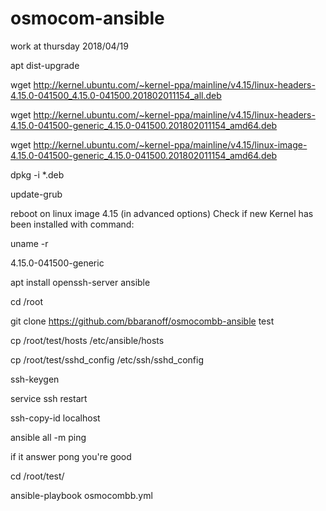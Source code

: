 # osmocom-ansible

work at thursday 2018/04/19

apt dist-upgrade

wget http://kernel.ubuntu.com/~kernel-ppa/mainline/v4.15/linux-headers-4.15.0-041500_4.15.0-041500.201802011154_all.deb

wget http://kernel.ubuntu.com/~kernel-ppa/mainline/v4.15/linux-headers-4.15.0-041500-generic_4.15.0-041500.201802011154_amd64.deb

wget http://kernel.ubuntu.com/~kernel-ppa/mainline/v4.15/linux-image-4.15.0-041500-generic_4.15.0-041500.201802011154_amd64.deb

dpkg -i *.deb

update-grub

reboot on linux image 4.15 (in advanced options)
Check if new Kernel has been installed with command:

uname -r

4.15.0-041500-generic

apt install openssh-server ansible

cd /root

git clone https://github.com/bbaranoff/osmocombb-ansible test

cp /root/test/hosts /etc/ansible/hosts

cp /root/test/sshd_config /etc/ssh/sshd_config

ssh-keygen

service ssh restart

ssh-copy-id localhost

ansible all -m ping

if it answer pong you're good

cd /root/test/

ansible-playbook osmocombb.yml


